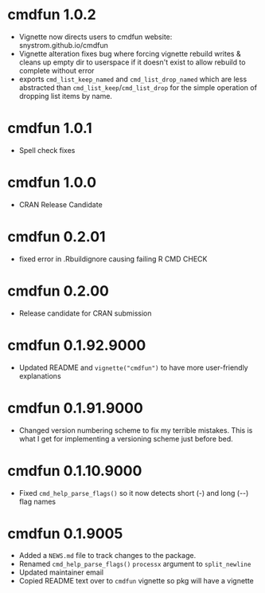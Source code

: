 # cmdfun 1.0.2
* Vignette now directs users to cmdfun website: snystrom.github.io/cmdfun
* Vignette alteration fixes bug where forcing vignette rebuild writes & cleans
up empty dir to userspace if it doesn't exist to allow rebuild to complete
without error
* exports `cmd_list_keep_named` and `cmd_list_drop_named` which are less
abstracted than `cmd_list_keep`/`cmd_list_drop` for the simple operation of
dropping list items by name.

# cmdfun 1.0.1
* Spell check fixes

# cmdfun 1.0.0
* CRAN Release Candidate

# cmdfun 0.2.01
* fixed error in .Rbuildignore causing failing R CMD CHECK

# cmdfun 0.2.00
* Release candidate for CRAN submission

# cmdfun 0.1.92.9000

* Updated README and `vignette("cmdfun")` to have more user-friendly explanations

# cmdfun 0.1.91.9000

* Changed version numbering scheme to fix my terrible mistakes. This is what I
get for implementing a versioning scheme just before bed.

# cmdfun 0.1.10.9000

* Fixed `cmd_help_parse_flags()` so it now detects short (-) and long (--) flag names

# cmdfun 0.1.9005

* Added a `NEWS.md` file to track changes to the package.
* Renamed `cmd_help_parse_flags()` `processx` argument to `split_newline`
* Updated maintainer email
* Copied README text over to `cmdfun` vignette so pkg will have a vignette
